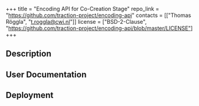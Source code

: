 +++
title = "Encoding API for Co-Creation Stage"
repo_link = "https://github.com/traction-project/encoding-api"
contacts = [["Thomas Röggla", "t.roggla@cwi.nl"]]
license = ["BSD-2-Clause", "https://github.com/traction-project/encoding-api/blob/master/LICENSE"]
+++

## Description

## User Documentation

## Deployment
